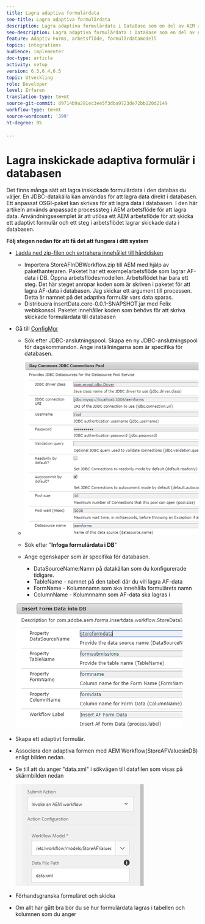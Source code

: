 ```yaml
---
title: Lagra adaptiva formulärdata
seo-title: Lagra adaptiva formulärdata
description: Lagra adaptiva formulärdata i DataBase som en del av AEM arbetsflöde
seo-description: Lagra adaptiva formulärdata i DataBase som en del av AEM arbetsflöde
feature: Adaptiv Forms, arbetsflöde, formulärdatamodell
topics: integrations
audience: implementer
doc-type: article
activity: setup
version: 6.3,6.4,6.5
topic: Utveckling
role: Developer
level: Erfaren
translation-type: tm+mt
source-git-commit: d9714b9a291ec3ee5f3dba9723de72bb120d2149
workflow-type: tm+mt
source-wordcount: '399'
ht-degree: 0%

---
```



# Lagra inskickade adaptiva formulär i databasen

Det finns många sätt att lagra inskickade formulärdata i den databas du väljer. En JDBC-datakälla kan användas för att lagra data direkt i databasen. Ett anpassat OSGI-paket kan skrivas för att lagra data i databasen. I den här artikeln används anpassade processsteg i AEM arbetsflöde för att lagra data.
Användningsexemplet är att utlösa ett AEM arbetsflöde för att skicka ett adaptivt formulär och ett steg i arbetsflödet lagrar skickade data i databasen.

**Följ stegen nedan för att få det att fungera i ditt system**

* [Ladda ned zip-filen och extrahera innehållet till hårddisken](assets/storeafdataindb.zip)

   * Importera StoreAFInDBWorkflow.zip till AEM med hjälp av pakethanteraren. Paketet har ett exempelarbetsflöde som lagrar AF-data i DB. Öppna arbetsflödesmodellen. Arbetsflödet har bara ett steg. Det här steget anropar koden som är skriven i paketet för att lagra AF-data i databasen. Jag skickar ett argument till processen. Detta är namnet på det adaptiva formulär vars data sparas.
   * Distribuera insertData.core-0.0.1-SNAPSHOT.jar med Felix webbkonsol. Paketet innehåller koden som behövs för att skriva skickade formulärdata till databasen

* Gå till [ConfigMgr](http://localhost:4502/system/console/configMgr)

   * Sök efter JDBC-anslutningspool. Skapa en ny JDBC-anslutningspool för dagskommandon. Ange inställningarna som är specifika för databasen.

   * ![jdbc-anslutningspool](assets/jdbc-connection-pool.png)
   * Sök efter &quot;**Infoga formulärdata i DB**&quot;
   * Ange egenskaper som är specifika för databasen.
      * DataSourceName:Namn på datakällan som du konfigurerade tidigare.
      * TableName - namnet på den tabell där du vill lagra AF-data
      * FormName - Kolumnnamn som ska innehålla formulärets namn
      * ColumnName - Kolumnnamn som AF-data ska lagras i

   ![infoga data](assets/insertdata.PNG)

* Skapa ett adaptivt formulär.

* Associera den adaptiva formen med AEM Workflow(StoreAFValuesinDB) enligt bilden nedan.

* Se till att du anger &quot;data.xml&quot; i sökvägen till datafilen som visas på skärmbilden nedan

   ![inlämning](assets/submissionafforms.png)

* Förhandsgranska formuläret och skicka

* Om allt har gått bra bör du se hur formulärdata lagras i tabellen och kolumnen som du anger



